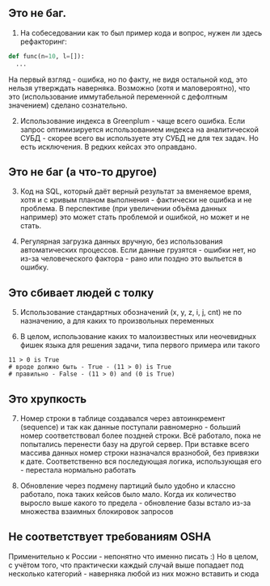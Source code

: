 ## Это не баг.

1. На собеседовании как то был пример кода и вопрос, нужен ли здесь рефакторинг:
```python
def func(n=10, l=[]):
  ...
```
На первый взгляд - ошибка, но по факту, не видя остальной код, это нельзя утверждать наверняка. Возможно (хотя и маловероятно), что это (использование иммутабельной переменной с дефолтным значением) сделано сознательно.

2. Использование индекса в Greenplum - чаще всего ошибка. Если запрос оптимизируется использованием индекса на аналитической СУБД - скорее всего вы используете эту СУБД не для тех задач. Но есть исключения. В редких кейсах это оправдано.

## Это не баг (а что-то другое)

3. Код на SQL, который даёт верный результат за вменяемое время, хотя и с кривым планом выполнения - фактически не ошибка и не проблема. В перспективе (при увеличении объёма данных например) это может стать проблемой и ошибкой, но может и не стать.

4. Регулярная загрузка данных вручную, без использования автоматических процессов. Если данные грузятся - ошибки нет, но из-за человеческого фактора - рано или поздно это выльется в ошибку.

## Это сбивает людей с толку

5. Использование стандартных обозначений (x, y, z, i, j, cnt) не по назначению, а для каких то произвольных переменных

6. В целом, использование каких то малоизвестных или неочевидных фишек языка для решения задачи, типа первого примера или такого
```
11 > 0 is True
# вроде должно быть - True - (11 > 0) is True
# правильно - False - (11 > 0) and (0 is True)
```

## Это хрупкость

7. Номер строки в таблице создавался через автоинкремент (sequence) и так как данные поступали равномерно - больший номер соответствовал более поздней строки. Всё работало, пока не попытались перенести базу на другой сервер. При вставке всего массива данных номер строки назначался вразнобой, без привязки к дате. Соответственно вся последующая логика, использующая его - перестала нормально работать

8. Обновление через подмену партиций было удобно и классно работало, пока таких кейсов было мало. Когда их количество выросло выше какого то предела - обновление базы встало из-за множества взаимных блокировок запросов

## Не соответствует требованиям OSHA 
Применительно к России - непонятно что именно писать :) Но в целом, с учётом того, что практически каждый случай выше попадает под несколько категорий - наверняка любой из них можно вставить и сюда